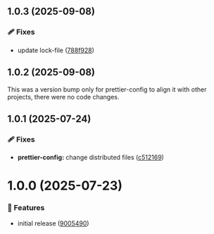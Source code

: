 ## 1.0.3 (2025-09-08)

### 🩹 Fixes

- update lock-file ([788f928](https://github.com/zavoloklom/shareable-configs/commit/788f928))

## 1.0.2 (2025-09-08)

This was a version bump only for prettier-config to align it with other projects, there were no code changes.

## 1.0.1 (2025-07-24)

### 🩹 Fixes

- **prettier-config:** change distributed files ([c512169](https://github.com/zavoloklom/shareable-configs/commit/c512169))

# 1.0.0 (2025-07-23)

### 🚀 Features

- initial release ([9005490](https://github.com/zavoloklom/shareable-configs/commit/9005490))